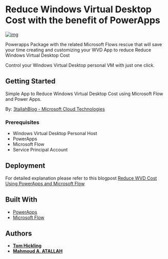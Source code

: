 # Reduce Windows Virtual Desktop Cost with the benefit of PowerApps

 [![img](https://3tallah.com/wp-content/uploads/2020/09/Reduce-WVD-Cost-Using-PowerApps-and-Microsoft-Flow.png)](https://3tallah.com/reduce-wvd-cost-using-powerapps-and-microsoft-flow/)

Powerapps Package with the related Microsoft Flows rescue that will save your time creating and customizing your WVD App to reduce Reduce Windows Virtual Desktop Cost

Control your Windows Virtual Desktop personal VM with just one click.


## Getting Started

Simple App to Reduce Windows Virtual Desktop Cost using Microsoft Flow and Power Apps. 

By: [3tallahBlog - Microsoft Cloud Technologies](https://3tallah.com/)

### Prerequisites

* Windows Virtual Desktop Personal Host
* PowerApps 
* Microsoft Flow
* Service Principal Account

## Deployment

For detailed explanation please refer to this blogpost [Reduce WVD Cost Using PowerApps and Microsoft Flow](https://3tallah.com/reduce-wvd-cost-using-powerapps-and-microsoft-flow/)

## Built With

* [PowerApps](https://powerapps.microsoft.com/)
* [Microsoft Flow](http://flow.microsoft.com/)

## Authors

* **[Tom Hickling](https://xenithit.blogspot.com/)**
* **[Mahmoud A. ATALLAH](http://3tallah.com/)**

